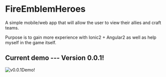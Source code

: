 # FireEmblemHeroes

A simple mobile/web app that will allow the user to view their allies and craft teams.

Purpose is to gain more experience with Ionic2 + Angular2 as well as help myself in the game itself.

## Current demo --- Version 0.0.1!
<img src='http://i.imgur.com/RQntiva.gif' alt='v0.0.1Demo!'/>
